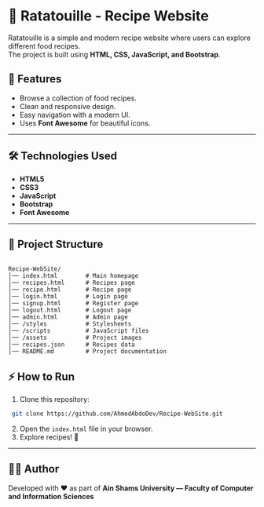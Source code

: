 # 🍲 Ratatouille - Recipe Website  

Ratatouille is a simple and modern recipe website where users can explore different food recipes.  
The project is built using **HTML, CSS, JavaScript, and Bootstrap**.  


## 🚀 Features  
- Browse a collection of food recipes.  
- Clean and responsive design.  
- Easy navigation with a modern UI.  
- Uses **Font Awesome** for beautiful icons.  

---

## 🛠️ Technologies Used  
- **HTML5**  
- **CSS3**  
- **JavaScript**  
- **Bootstrap**  
- **Font Awesome**

---

## 📂 Project Structure  
```

Recipe-WebSite/
│── index.html        # Main homepage
│── recipes.html      # Recipes page
│── recipe.html       # Recipe page
│── login.html        # Login page
│── signup.html       # Register page
│── logout.html       # Logout page
│── admin.html        # Admin page
│── /styles           # Stylesheets
│── /scripts          # JavaScript files
│── /assets           # Project images
│── recipes.json      # Recipes data
│── README.md         # Project documentation

````


## ⚡ How to Run  
1. Clone this repository:  
  ```bash
   git clone https://github.com/AhmedAbdoDev/Recipe-WebSite.git
  ```

2. Open the `index.html` file in your browser.
3. Explore recipes! 🍳

---

## 👨‍💻 Author

Developed with ❤️ as part of **Ain Shams University — Faculty of Computer and Information Sciences**

